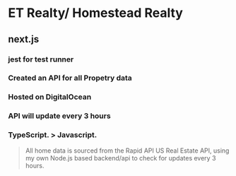 # ET Realty/ Homestead Realty
## next.js
### jest for test runner
### Created an API for all Propetry data
### Hosted on DigitalOcean
### API will update every 3 hours
### TypeScript. > Javascript.

> All home data is sourced from the Rapid API US Real Estate API, using my own Node.js based backend/api to check for updates every 3 hours.


